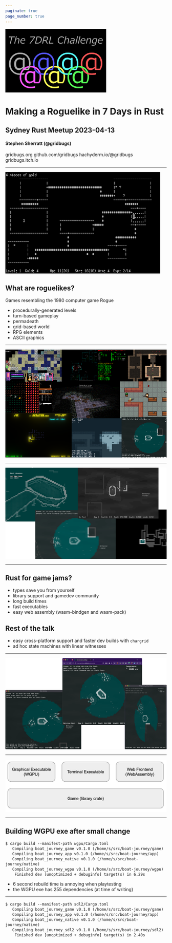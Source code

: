 ```yaml
---
paginate: true
page_number: true
---
```


![bg right:40% 80%](7drl-logo.png)

# **Making a Roguelike in 7 Days in Rust**

## Sydney Rust Meetup 2023-04-13

#### Stephen Sherratt (@gridbugs)

gridbugs.org
github.com/gridbugs
hachyderm.io/@gridbugs
gridbugs.itch.io

---

![bg left:50% 90%](Rogue_Screenshot.png)

## What are roguelikes?

Games resembling the 1980 computer game Rogue

- procedurally-generated levels
- turn-based gameplay
- permadeath
- grid-based world
- RPG elements
- ASCII graphics

---

![bg 90%](7drl-grid.png)

---

![bg 90%](boat-journey-collage.png)

---

## Rust for game jams?

 - types save you from yourself
 - library support and gamedev community
 - long build times
 - fast executables
 - easy web assembly (wasm-bindgen and wasm-pack)

## Rest of the talk

 - easy cross-platform support and faster dev builds with `chargrid`
 - ad hoc state machines with linear witnesses

---

![bg 90%](boat-journey-frontends.png)

---

![bg 90%](arch.png)


---

## Building WGPU exe after small change

```
$ cargo build --manifest-path wgpu/Cargo.toml
   Compiling boat_journey_game v0.1.0 (/home/s/src/boat-journey/game)
   Compiling boat_journey_app v0.1.0 (/home/s/src/boat-journey/app)
   Compiling boat_journey_native v0.1.0 (/home/s/src/boat-journey/native)
   Compiling boat_journey_wgpu v0.1.0 (/home/s/src/boat-journey/wgpu)
    Finished dev [unoptimized + debuginfo] target(s) in 6.29s
```

 - 6 second rebuild time is annoying when playtesting
 - the WGPU exe has 255 dependencies (at time of writing)

---

```
$ cargo build --manifest-path sdl2/Cargo.toml
   Compiling boat_journey_game v0.1.0 (/home/s/src/boat-journey/game)
   Compiling boat_journey_app v0.1.0 (/home/s/src/boat-journey/app)
   Compiling boat_journey_native v0.1.0 (/home/s/src/boat-journey/native)
   Compiling boat_journey_sdl2 v0.1.0 (/home/s/src/boat-journey/sdl2)
    Finished dev [unoptimized + debuginfo] target(s) in 2.40s
```

